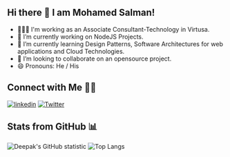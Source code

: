 ## Hi there 👋 I am Mohamed Salman!


- 🙋🏻‍♂️ I'm working as an Associate Consultant-Technology in Virtusa.
- 🔭 I’m currently working on NodeJS Projects.
- 🌱 I’m currently learning Design Patterns, Software Architectures for web applications and Cloud Technologies.
- 👯 I’m looking to collaborate on an opensource project.
- 😄 Pronouns: He / His

## Connect with Me 🤝🏻

[![linkedin](https://img.shields.io/badge/LinkedIn-0077B5?style=for-the-badge&logo=linkedin&logoColor=white)](https://www.linkedin.com/in/mohamed-salman-05)
[![Twitter](https://img.shields.io/badge/Twitter-1DA1F2?style=for-the-badge&logo=twitter&logoColor=white)](https://twitter.com/akjsal)

## Stats from GitHub 📊

![Deepak's GitHub statistic](https://github-readme-stats.vercel.app/api?username=salmantec&show_icons=true)
![Top Langs](https://github-readme-stats.vercel.app/api/top-langs/?username=salmantec&hide_langs_below=1)

